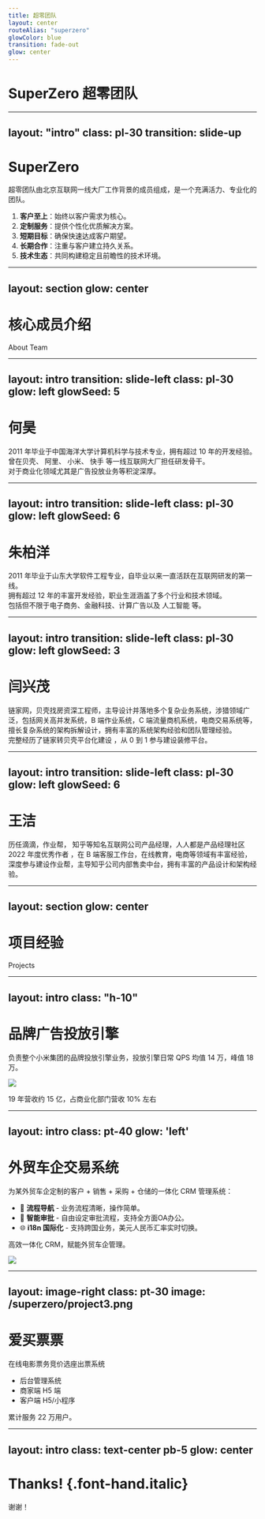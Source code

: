 ```yaml
---
title: 超零团队
layout: center
routeAlias: "superzero"
glowColor: blue
transition: fade-out
glow: center
---
```


# SuperZero 超零团队

---
layout: "intro"
class: pl-30
transition: slide-up
---

# SuperZero

超零团队由北京互联网<span v-mark.underline.orange="1">一线大厂</span>工作背景的成员组成，是一个充满活力、专业化的团队。

<v-clicks at='2'>

1. <carbon-user-admin/> **客户至上**：始终以客户需求为核心。  
2. <carbon-crowd-report/> **定制服务**：提供个性化优质解决方案。  
3. <carbon-3rd-party-connected/> **短期目标**：确保快速达成客户期望。  
4. <carbon-analytics/> **长期合作**：注重与客户建立持久关系。  
5. <carbon-terminal/> **技术生态**：共同构建稳定且前瞻性的技术环境。

</v-clicks>

---
layout: section
glow: center
---

# 核心成员介绍

About Team

---
layout: intro
transition: slide-left
class: pl-30
glow: left
glowSeed: 5
---

# 何昊

<div class="leading-8 opacity-80">
2011 年毕业于中国海洋大学计算机科学与技术专业，拥有超过 10 年的开发经验。<br>
曾在贝壳、<simple-icons-alibabadotcom/> 阿里、<simple-icons-xiaomi/> 小米、<simple-icons-kuaishou/> 快手 等一线互联网大厂担任研发骨干。<br>
对于商业化领域尤其是广告投放业务等积淀深厚。<br>
</div>

---
layout: intro
transition: slide-left
class: pl-30
glow: left
glowSeed: 6
---

# 朱柏洋

<div class="leading-8 opacity-80">
2011 年毕业于山东大学软件工程专业，自毕业以来一直活跃在互联网研发的第一线。<br>
拥有超过 12 年的丰富开发经验，职业生涯涵盖了多个行业和技术领域。<br>
包括但不限于电子商务、金融科技、计算广告以及 <span v-mark.circle>人工智能</span> 等。<br>
</div>

---
layout: intro
transition: slide-left
class: pl-30
glow: left
glowSeed: 3
---

# 闫兴茂

<div class="leading-8 opacity-80">
链家网，贝壳找房资深工程师，主导设计并落地多个复杂业务系统，涉猎领域广泛，包括网关高并发系统，B 端作业系统，C 端流量商机系统，电商交易系统等，擅长复杂系统的架构拆解设计，拥有丰富的系统架构经验和团队管理经验。<br>
完整经历了<span v-mark>链家转贝壳平台化建设</span> ，从 0 到 1 参与建设装修平台。
</div>

---
layout: intro
transition: slide-left
class: pl-30
glow: left
glowSeed: 6
---

# 王洁

<div class="leading-8 opacity-80">
历任滴滴，作业帮，<simple-icons-zhihu/> 知乎等知名互联网公司产品经理，人人都是产品经理社区 <span v-mark>2022 年度优秀作者</span> ，在 B 端客服工作台，在线教育，电商等领域有丰富经验，深度参与建设作业帮，主导知乎公司内部售卖中台，拥有丰富的产品设计和架构经验。
</div>

---
layout: section
glow: center
---

# 项目经验

Projects

---
layout: intro
class: "h-10"
---

# <simple-icons-xiaomi/> 品牌广告投放引擎

负责整个小米集团的品牌投放引擎业务，投放引擎日常 QPS 均值 14 万，峰值 18 万。

<img class="h-25vh object-cover mx-a op90 rounded" src="/superzero/project1.png">

<p class="text-center">19 年营收约 15 亿，占商业化部门营收 10% 左右</p>


---
layout: intro
class: pt-40
glow: 'left'
---

# 外贸车企交易系统

为某外贸车企定制的客户 + 销售 + 采购 + 仓储的一体化 CRM 管理系统：

- 🧭 **流程导航** - 业务流程清晰，操作简单。
- 📰 **智能审批** - 自由设定审批流程，支持全方面OA办公。
- 🌐 **i18n 国际化** - 支持跨国业务，美元人民币汇率实时切换。

高效一体化 CRM，赋能外贸车企管理。

<img class="h-25vh object-cover op-10 rounded absolute top-10% right-5%" src="/superzero/project2.png">

---
layout: image-right
class: pt-30
image: /superzero/project3.png
---

# 爱买票票

在线电影票务竞价选座出票系统

- 后台管理系统
- 商家端 H5 端
- 客户端 H5/小程序

累计服务 22 万用户。


---
layout: intro
class: text-center pb-5
glow: center
---

# Thanks! {.font-hand.italic}

<span pt-2 op50>

谢谢！

</span>
